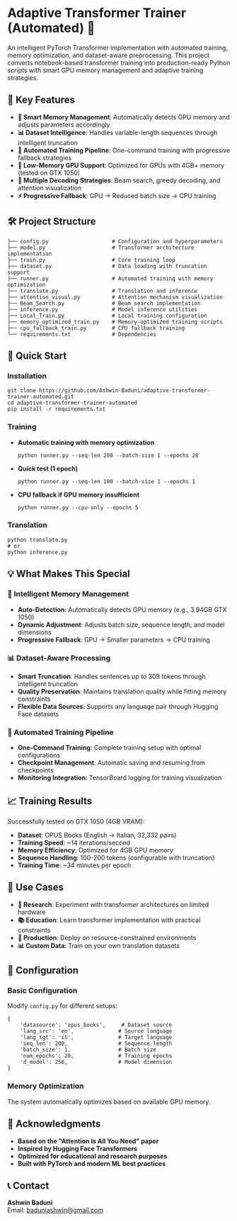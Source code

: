 # Adaptive Transformer Trainer (Automated) 🚀

An intelligent PyTorch Transformer implementation with automated training, memory optimization, and dataset-aware preprocessing. This project converts notebook-based transformer training into production-ready Python scripts with smart GPU memory management and adaptive training strategies.

## 🌟 Key Features

- **🧠 Smart Memory Management**: Automatically detects GPU memory and adjusts parameters accordingly
- **📊 Dataset Intelligence**: Handles variable-length sequences through intelligent truncation
- **🔄 Automated Training Pipeline**: One-command training with progressive fallback strategies
- **💾 Low-Memory GPU Support**: Optimized for GPUs with 4GB+ memory (tested on GTX 1050)
- **🎯 Multiple Decoding Strategies**: Beam search, greedy decoding, and attention visualization
- **⚡ Progressive Fallback**: GPU → Reduced batch size → CPU training

## 🛠️ Project Structure

```
├── config.py                    # Configuration and hyperparameters
├── model.py                     # Transformer architecture implementation
├── train.py                     # Core training loop
├── dataset.py                   # Data loading with truncation support
├── runner.py                    # Automated training with memory optimization
├── translate.py                 # Translation and inference
├── attention_visual.py          # Attention mechanism visualization
├── Beam_Search.py               # Beam search implementation
├── inference.py                 # Model inference utilities
├── Local_Train.py               # Local training configuration
├── memory_optimized_train.py    # Memory-optimized training scripts
├── cpu_fallback_train.py        # CPU fallback training
└── requirements.txt             # Dependencies
```

## 🚀 Quick Start

### Installation

```
git clone https://github.com/Ashwin-Baduni/adaptive-transformer-trainer-automated.git
cd adaptive-transformer-trainer-automated
pip install -r requirements.txt
```

### Training

- **Automatic training with memory optimization**
  ```
  python runner.py --seq-len 200 --batch-size 1 --epochs 20
  ```
- **Quick test (1 epoch)**
  ```
  python runner.py --seq-len 100 --batch-size 1 --epochs 1
  ```
- **CPU fallback if GPU memory insufficient**
  ```
  python runner.py --cpu-only --epochs 5
  ```

### Translation

```
python translate.py
# or
python inference.py
```

## 💡 What Makes This Special

### 🧠 Intelligent Memory Management

- **Auto-Detection**: Automatically detects GPU memory (e.g., 3.94GB GTX 1050)
- **Dynamic Adjustment**: Adjusts batch size, sequence length, and model dimensions
- **Progressive Fallback**: GPU → Smaller parameters → CPU training

### 📊 Dataset-Aware Processing

- **Smart Truncation**: Handles sentences up to 309 tokens through intelligent truncation
- **Quality Preservation**: Maintains translation quality while fitting memory constraints
- **Flexible Data Sources**: Supports any language pair through Hugging Face datasets

### 🔄 Automated Training Pipeline

- **One-Command Training**: Complete training setup with optimal configurations
- **Checkpoint Management**: Automatic saving and resuming from checkpoints
- **Monitoring Integration**: TensorBoard logging for training visualization

## 📈 Training Results

Successfully tested on GTX 1050 (4GB VRAM):

- **Dataset**: OPUS Books (English → Italian, 32,332 pairs)
- **Training Speed**: ~14 iterations/second
- **Memory Efficiency**: Optimized for 4GB GPU memory
- **Sequence Handling**: 100-200 tokens (configurable with truncation)
- **Training Time**: ~34 minutes per epoch

## 🎯 Use Cases

- **🔬 Research**: Experiment with transformer architectures on limited hardware
- **📚 Education**: Learn transformer implementation with practical constraints
- **🚀 Production**: Deploy on resource-constrained environments
- **📊 Custom Data**: Train on your own translation datasets

## 🔧 Configuration

### Basic Configuration

Modify `config.py` for different setups:

```
{
    'datasource': 'opus_books',     # Dataset source
    'lang_src': 'en',              # Source language
    'lang_tgt': 'it',              # Target language
    'seq_len': 200,                # Sequence length
    'batch_size': 1,               # Batch size
    'num_epochs': 20,              # Training epochs
    'd_model': 256,                # Model dimension
}
```

### Memory Optimization

The system automatically optimizes based on available GPU memory.

## 🙏 Acknowledgments

- **Based on the "Attention Is All You Need" paper**
- **Inspired by Hugging Face Transformers**
- **Optimized for educational and research purposes**
- **Built with PyTorch and modern ML best practices**

## 📞 Contact

**Ashwin Baduni**  
Email: baduniashwin@gmail.com
```
